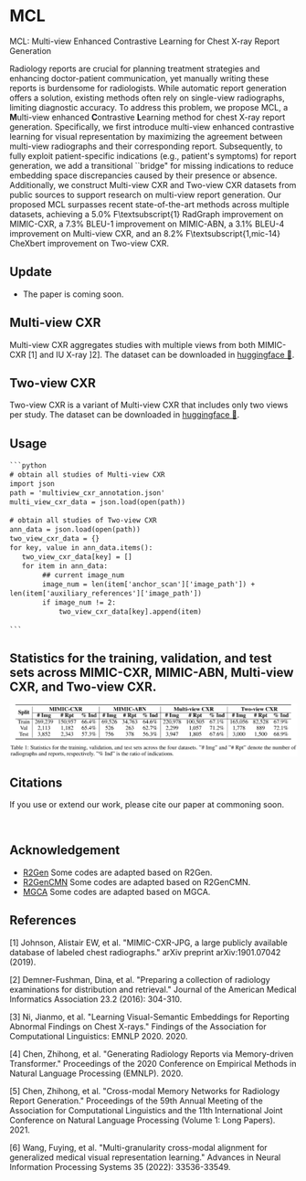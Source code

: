 # MCL
MCL: Multi-view Enhanced Contrastive Learning for Chest X-ray Report Generation

Radiology reports are crucial for planning treatment strategies and enhancing doctor-patient communication, yet manually writing these reports is burdensome for radiologists. While automatic report generation offers a solution, existing methods often rely on single-view radiographs, limiting diagnostic accuracy. To address this problem, we propose MCL, a **M**ulti-view enhanced **C**ontrastive **L**earning method for chest X-ray report generation. Specifically, we first introduce multi-view enhanced contrastive learning for visual representation by maximizing the agreement between multi-view radiographs and their corresponding report. Subsequently, to fully exploit patient-specific indications (e.g., patient's symptoms) for report generation, we add a transitional ``bridge" for missing indications to reduce embedding space discrepancies caused by their presence or absence. Additionally, we construct Multi-view CXR and Two-view CXR datasets from public sources to support research on multi-view report generation. Our proposed MCL surpasses recent state-of-the-art methods across multiple datasets, achieving a 5.0\%  F\textsubscript{1} RadGraph improvement on MIMIC-CXR, a 7.3\% BLEU-1 improvement on MIMIC-ABN, a 3.1\% BLEU-4 improvement on Multi-view CXR, and an 8.2\% F\textsubscript{1,mic-14} CheXbert improvement on Two-view CXR.

## Update
- The paper is coming soon.

## Multi-view CXR
Multi-view CXR aggregates studies with multiple views from both MIMIC-CXR [1] and IU X-ray ]2]. The dataset can be downloaded in [huggingface 🤗](https://huggingface.co/datasets/MK-runner/Multi-view-CXR).

## Two-view CXR
Two-view CXR is a variant of Multi-view CXR that includes only two views per study. The dataset can be downloaded in [huggingface 🤗](https://huggingface.co/datasets/MK-runner/Multi-view-CXR).

## Usage
    ```python
    # obtain all studies of Multi-view CXR
    import json
    path = 'multiview_cxr_annotation.json'
    multi_view_cxr_data = json.load(open(path))

    # obtain all studies of Two-view CXR
    ann_data = json.load(open(path))
    two_view_cxr_data = {}
    for key, value in ann_data.items():
       two_view_cxr_data[key] = []
       for item in ann_data:
            ## current image_num
            image_num = len(item['anchor_scan']['image_path']) + len(item['auxiliary_references']['image_path'])
            if image_num != 2:
                two_view_cxr_data[key].append(item)
      
    ```

## Statistics for the training, validation, and test sets across MIMIC-CXR, MIMIC-ABN, Multi-view CXR, and Two-view CXR.
<div align=center><img src="results/data-statistics.png"></div>


## Citations

If you use or extend our work, please cite our paper at commoning soon.

```


```

## Acknowledgement

- [R2Gen](https://github.com/zhjohnchan/R2Gen) Some codes are adapted based on R2Gen.
- [R2GenCMN](https://github.com/zhjohnchan/R2GenCMN) Some codes are adapted based on R2GenCMN.
- [MGCA](https://github.com/HKU-MedAI/MGCA) Some codes are adapted based on MGCA.

## References
[1] Johnson, Alistair EW, et al. "MIMIC-CXR-JPG, a large publicly available database of labeled chest radiographs." arXiv preprint arXiv:1901.07042 (2019).

[2] Demner-Fushman, Dina, et al. "Preparing a collection of radiology examinations for distribution and retrieval." Journal of the American Medical Informatics Association 23.2 (2016): 304-310.

[3] Ni, Jianmo, et al. "Learning Visual-Semantic Embeddings for Reporting Abnormal Findings on Chest X-rays." Findings of the Association for Computational Linguistics: EMNLP 2020. 2020.

[4] Chen, Zhihong, et al. "Generating Radiology Reports via Memory-driven Transformer." Proceedings of the 2020 Conference on Empirical Methods in Natural Language Processing (EMNLP). 2020.

[5] Chen, Zhihong, et al. "Cross-modal Memory Networks for Radiology Report Generation." Proceedings of the 59th Annual Meeting of the Association for Computational Linguistics and the 11th International Joint Conference on Natural Language Processing (Volume 1: Long Papers). 2021. 

[6] Wang, Fuying, et al. "Multi-granularity cross-modal alignment for generalized medical visual representation learning." Advances in Neural Information Processing Systems 35 (2022): 33536-33549.
